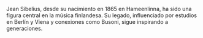 Jean Sibelius, desde su nacimiento en 1865 en Hameenlinna, ha sido una figura central en la música finlandesa. Su legado, influenciado por estudios en Berlín y Viena y conexiones como Busoni, sigue inspirando a generaciones.
